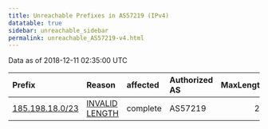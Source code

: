 ```yaml
---
title: Unreachable Prefixes in AS57219 (IPv4)
datatable: true
sidebar: unreachable_sidebar
permalink: unreachable_AS57219-v4.html
---
```


Data as of 2018-12-11 02:35:00 UTC


<div class="datatable-begin"></div>

| Prefix                                                   | Reason                                                                                                    | affected   | Authorized AS   |   MaxLength | Anchor                                         |   unreachable /24s |
|:---------------------------------------------------------|:----------------------------------------------------------------------------------------------------------|:-----------|:----------------|------------:|:-----------------------------------------------|-------------------:|
| [185.198.18.0/23](https://stat.ripe.net/185.198.18.0/23) | [INVALID LENGTH](https://rpki-validator.ripe.net/announcement-preview?asn=AS57219&prefix=185.198.18.0/23) | complete   | AS57219         |          22 | [RIPE](unreachable_RIPE_NCC_RPKI_Root-v4.html) |                  2 |

<div class="datatable-end"></div>